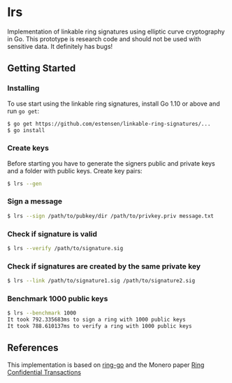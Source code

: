 # lrs
Implementation of linkable ring signatures using elliptic curve cryptography in Go. This prototype is research code and should not be used with sensitive data. It definitely has bugs!

## Getting Started

### Installing
To use start using the linkable ring signatures, install Go 1.10 or above and run `go get`:
```sh
$ go get https://github.com/estensen/linkable-ring-signatures/...
$ go install
```

### Create keys
Before starting you have to generate the signers public and private keys and a folder with public keys. Create key pairs:
```sh
$ lrs --gen
```

### Sign a message
```sh
$ lrs --sign /path/to/pubkey/dir /path/to/privkey.priv message.txt
```

### Check if signature is valid
```sh
$ lrs --verify /path/to/signature.sig
```

### Check if signatures are created by the same private key
```sh
$ lrs --link /path/to/signature1.sig /path/to/signature2.sig
```

### Benchmark 1000 public keys
```sh
$ lrs --benchmark 1000
It took 792.335683ms to sign a ring with 1000 public keys
It took 788.610137ms to verify a ring with 1000 public keys
```

## References
This implementation is based on [ring-go](https://github.com/noot/ring-go) and the Monero paper [Ring Confidential Transactions](https://eprint.iacr.org/2015/1098.pdf)
